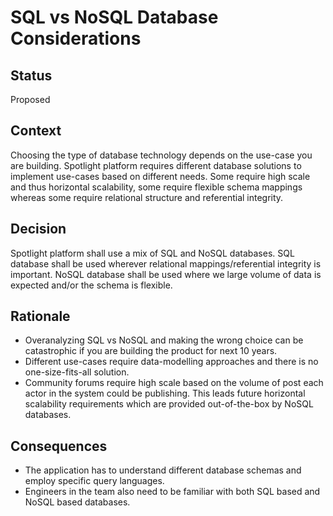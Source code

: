 # SQL vs NoSQL Database Considerations

## Status
Proposed

## Context
Choosing the type of database technology depends on the use-case you are building. Spotlight platform requires different database solutions to implement use-cases based on different needs. Some require high scale and thus horizontal scalability, some require flexible schema mappings whereas some require relational structure and referential integrity.

## Decision 
Spotlight platform shall use a mix of SQL and NoSQL databases.
SQL database shall be used wherever relational mappings/referential integrity is important.
NoSQL database shall be used where we large volume of data is expected and/or the schema is flexible.

## Rationale
- Overanalyzing SQL vs NoSQL and making the wrong choice can be catastrophic if you are building the product for next 10 years.
- Different use-cases require data-modelling approaches and there is no one-size-fits-all solution.
- Community forums require high scale based on the volume of post each actor in the system could be publishing. This leads future horizontal scalability requirements which are provided out-of-the-box by NoSQL databases.

## Consequences
- The application has to understand different database schemas and employ specific query languages.
- Engineers in the team also need to be familiar with both SQL based and NoSQL based databases.